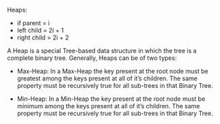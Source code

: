 Heaps:

- if parent = i
- left child = 2i + 1
- right child = 2i + 2

A Heap is a special Tree-based data structure in which the tree is a complete binary tree. Generally, Heaps can be of two types:

- Max-Heap: In a Max-Heap the key present at the root node must be greatest among the keys present at all of it’s children. The same property must be recursively true for all sub-trees in that Binary Tree.

- Min-Heap: In a Min-Heap the key present at the root node must be minimum among the keys present at all of it’s children. The same property must be recursively true for all sub-trees in that Binary Tree.
